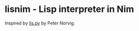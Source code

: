 lisnim - Lisp interpreter in Nim
================================

Inspired by [lis.py](http://norvig.com/lispy.html) by Peter Norvig.

